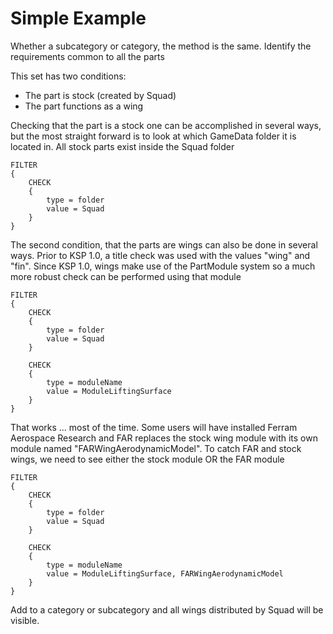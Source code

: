 # Simple Example

Whether a subcategory or category, the method is the same. Identify the requirements common to all the parts

This set has two conditions:

* The part is stock (created by Squad)
* The part functions as a wing

Checking that the part is a stock one can be accomplished in several ways, but the most straight forward is to look at which GameData folder it is located in. All stock parts exist inside the Squad folder

```ksp
FILTER
{
    CHECK
    {
        type = folder
        value = Squad
    }
}
```

The second condition, that the parts are wings can also be done in several ways. Prior to KSP 1.0, a title check was used with the values "wing" and "fin". Since KSP 1.0, wings make use of the PartModule system so a much more robust check can be performed using that module

```ksp
FILTER
{
    CHECK
    {
        type = folder
        value = Squad
    }

    CHECK
    {
        type = moduleName
        value = ModuleLiftingSurface
    }
}
```

That works ... most of the time. Some users will have installed Ferram Aerospace Research and FAR replaces the stock wing module with its own module named "FARWingAerodynamicModel". To catch FAR and stock wings, we need to see either the stock module OR the FAR module

```ksp
FILTER
{
    CHECK
    {
        type = folder
        value = Squad
    }

    CHECK
    {
        type = moduleName
        value = ModuleLiftingSurface, FARWingAerodynamicModel
    }
}
```

Add to a category or subcategory and all wings distributed by Squad will be visible.
